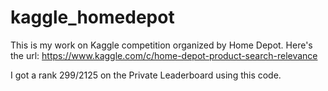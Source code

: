 # kaggle_homedepot
This is my work on Kaggle competition organized by Home Depot.
Here's the url:
https://www.kaggle.com/c/home-depot-product-search-relevance

I got a rank 299/2125 on the Private Leaderboard using this code. 
